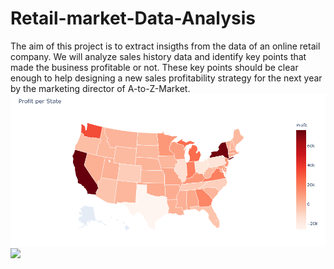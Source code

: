 # Retail-market-Data-Analysis
The aim of this project is to extract insigths from the data of an online retail company.  We will analyze sales history data and identify key points that made the business profitable or not. These key points should be clear enough to help designing a new sales profitability strategy for the next year by the marketing director of A-to-Z-Market.
![](https://github.com/Steve-Chemi/Retail-market-Data-Analysis/blob/master/profit.PNG)
![](https://github.com/Steve-Chemi/Retail-market-Data-Analysis/blob/master/Cdiscount_Project_CHEMI%20-%20Jupyter%20Notebook%20-%20Mozilla%20Firefox%202020-07-27%2003-13-58.gif)
